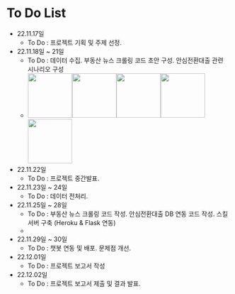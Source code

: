 # To Do List 
- 22.11.17일
    + To Do : 프로젝트 기획 및 주제 선정.
- 22.11.18일 ~ 21일
    + To Do : 데이터 수집. 부동산 뉴스 크롤링 코드 초안 구성. 안심전환대출 관련 시나리오 구성
    + <img src="https://user-images.githubusercontent.com/115764991/202325075-4336d3be-ff54-4133-9c2f-38a5d38d5e66.png" width="100" height="100"><img src="https://user-images.githubusercontent.com/115764991/202325089-5c2d7911-f601-4313-950d-421f6fb7e53f.png" width="100" height="100"><img src="https://user-images.githubusercontent.com/115764991/202326221-0533c815-11f6-4583-882f-3c0f0e977a8a.png" width="100" height="100"><img src="https://user-images.githubusercontent.com/115764991/202326235-7f3d7c60-cbcb-4fa2-a098-afd0efce7aab.png" width="100" height="100"><img src="https://user-images.githubusercontent.com/115764991/202326244-d74d50e3-0c94-40a9-aa35-72a8dfe2395f.png" width="100" height="100">
- 22.11.22일
    + To Do : 프로젝트 중간발표.
- 22.11.23일 ~ 24일
    + To Do : 데이터 전처리.
- 22.11.25일 ~ 28일
    + To Do : 부동산 뉴스 크롤링 코드 작성. 안심전환대출 DB 연동 코드 작성. 스킬서버 구축 (Heroku & Flask 연동)
    + 
- 22.11.29일 ~ 30일
    + To Do : 챗봇 연동 및 배포. 문제점 개선.
- 22.12.01일
    + To Do : 프로젝트 보고서 작성
- 22.12.02일
    + To Do : 프로젝트 보고서 제출 및 결과 발표.